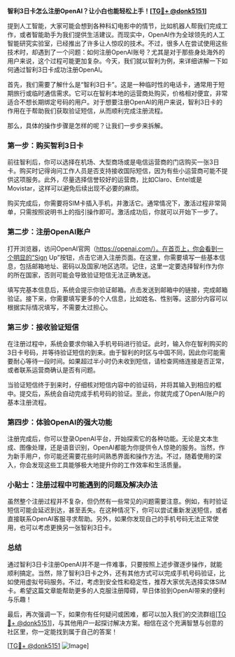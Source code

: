 **智利3日卡怎么注册OpenAI？让小白也能轻松上手！[[TG💪+ @donk5151](https://t.me/s/donk5151)]**

提到人工智能，大家可能会想到各种科幻电影中的情节，比如机器人帮我们完成工作，或者智能助手为我们提供生活建议。而现实中，OpenAI作为全球领先的人工智能研究实验室，已经推出了许多让人惊叹的技术。不过，很多人在尝试使用这些技术时，却遇到了一个问题：如何注册OpenAI账号？尤其是对于那些身处海外的用户来说，这个过程可能更加复杂。今天，我们就以智利为例，来详细讲解一下如何通过智利3日卡成功注册OpenAI。

首先，我们需要了解什么是“智利3日卡”。这是一种临时性的电话卡，通常用于短期旅行或临时通信需求。它可以在智利本地的运营商处购买，价格相对便宜，非常适合不想长期绑定号码的用户。对于想要注册OpenAI的用户来说，智利3日卡的作用在于帮助我们获取验证短信，从而顺利完成注册流程。

那么，具体的操作步骤是怎样的呢？让我们一步步来拆解。

### 第一步：购买智利3日卡

前往智利后，你可以选择在机场、大型商场或是电信运营商的门店购买一张3日卡。购买时记得询问工作人员是否支持接收国际短信，因为有些小运营商可能不提供这项服务。此外，尽量选择信誉较好的运营商，比如Claro、Entel或是Movistar，这样可以避免后续出现不必要的麻烦。

购买完成后，你需要将SIM卡插入手机，并激活它。通常情况下，激活过程非常简单，只需按照说明书上的指引操作即可。激活成功后，你就可以开始下一步了。

### 第二步：注册OpenAI账户

打开浏览器，访问OpenAI官网（https://openai.com/）。在首页上，你会看到一个明显的“Sign Up”按钮，点击它进入注册页面。在这里，你需要填写一些基本信息，包括邮箱地址、密码以及国家/地区选项。记住，这里一定要选择智利作为你的所在国家，否则可能会导致验证短信无法正确发送。

填写完基本信息后，系统会提示你验证邮箱。点击发送到邮箱中的链接，完成邮箱验证。接下来，你需要填写更多的个人信息，比如姓名、性别等。这部分内容可以根据实际情况填写，不需要太过担心。

### 第三步：接收验证短信

在注册过程中，系统会要求你输入手机号码进行验证。此时，输入你在智利购买的3日卡号码，并等待验证短信的到来。由于智利的时区与中国不同，因此你可能需要耐心等待一段时间。如果超过半小时仍未收到短信，请检查网络连接是否正常，或者联系运营商确认是否有问题。

当验证短信终于到来时，仔细核对短信内容中的验证码，并将其输入到相应的框中。提交后，系统会自动完成手机号码的验证。至此，你就完成了OpenAI账户的基本注册流程。

### 第四步：体验OpenAI的强大功能

注册完成后，你可以登录OpenAI平台，开始探索它的各种功能。无论是文本生成、图像处理，还是语音识别，OpenAI都能为你提供令人惊艳的服务。当然，作为新手用户，你可能还需要花些时间熟悉界面和操作方法。不过，随着使用的深入，你会发现这些工具能够极大地提升你的工作效率和生活质量。

### 小贴士：注册过程中可能遇到的问题及解决办法

虽然整个注册过程并不复杂，但仍然有一些常见的问题需要注意。例如，有时验证短信可能会延迟到达，甚至丢失。在这种情况下，你可以尝试重新发送短信，或者直接联系OpenAI客服寻求帮助。另外，如果你发现自己的手机号码无法正常使用，也可以考虑更换另一张智利3日卡。

### 总结

通过智利3日卡注册OpenAI并不是一件难事，只要按照上述步骤逐步操作，就能顺利搞定。当然，除了智利3日卡之外，还有其他方式可以完成手机号码验证，比如使用虚拟号码服务。不过，考虑到安全性和稳定性，推荐大家优先选择实体SIM卡。希望这篇文章能帮助更多的人克服注册障碍，早日体验到OpenAI带来的便利与乐趣！

最后，再次强调一下，如果你有任何疑问或困难，都可以加入我们的交流群组[[TG💪+ @donk5151](https://t.me/s/donk5151)]，与其他用户一起探讨解决方案。相信在这个充满智慧与创意的社区里，你一定能找到属于自己的答案！

[[TG💪+ @donk5151](https://t.me/s/donk5151) ![Image](https://i.postimg.cc/rwNCRYN7/Snipaste-2025-04-30-17-27-05.png)]
